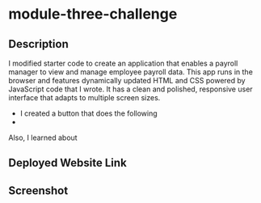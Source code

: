# module-three-challenge

## Description
I modified starter code to create an application that enables a payroll manager to view and manage employee payroll data. This app runs in the browser and features dynamically updated HTML and CSS powered by JavaScript code that I wrote. It has a clean and polished, responsive user interface that adapts to multiple screen sizes.
-   I created a button that does the following
-   

Also, I learned about

## Deployed Website Link
<!-- https://agrove21.github.io/module-two-challenge/ -->


## Screenshot
<!-- <img src="assets/images/agrove21.github.io_module-two-challenge_.png" width="800px"> -->
